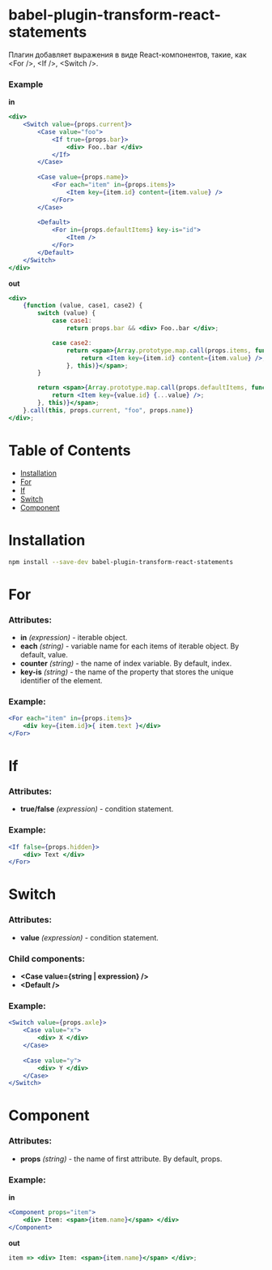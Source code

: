 # babel-plugin-transform-react-statements

Плагин добавляет выражения в виде React-компонентов, такие, как \<For />, \<If />, \<Switch />.


### Example

**in**

```jsx
<div>
    <Switch value={props.current}>
        <Case value="foo">
            <If true={props.bar}>
                <div> Foo..bar </div>
            </If>
        </Case>
        
        <Case value={props.name}>
            <For each="item" in={props.items}>
                <Item key={item.id} content={item.value} />
            </For>
        </Case>
        
        <Default>
            <For in={props.defaultItems} key-is="id">
                <Item />
            </For>
        </Default>
    </Switch>
</div>
```

**out**

```jsx
<div>
    {function (value, case1, case2) {
        switch (value) {
            case case1:
                return props.bar && <div> Foo..bar </div>;

            case case2:
                return <span>{Array.prototype.map.call(props.items, function (item, index) {
                    return <Item key={item.id} content={item.value} />;
                }, this)}</span>;
        }

        return <span>{Array.prototype.map.call(props.defaultItems, function (value, index) {
            return <Item key={value.id} {...value} />;
        }, this)}</span>;
    }.call(this, props.current, "foo", props.name)}
</div>;

```


# Table of Contents

* [Installation](#installation)
* [For](#for)
* [If](#if)
* [Switch](#switch)
* [Component](#component)


# Installation

```sh
npm install --save-dev babel-plugin-transform-react-statements
```


# For

### Attributes:

* **in** _(expression)_ - iterable object.
* **each** _(string)_ - variable name for each items of iterable object. By default, value.
* **counter** _(string)_ - the name of index variable. By default, index.
* **key-is** _(string)_ - the name of the property that stores the unique identifier of the element.

### Example:

```jsx
<For each="item" in={props.items}>
    <div key={item.id}>{ item.text }</div>
</For>
```


# If

### Attributes:

* **true/false** _(expression)_ - condition statement.

### Example:

```jsx
<If false={props.hidden}>
    <div> Text </div>
</For>
```


# Switch

### Attributes:

* **value** _(expression)_ - condition statement.

### Child components:

* **\<Case value={string | expression} />**
* **\<Default />**

### Example:

```jsx harmony
<Switch value={props.axle}>
    <Case value="x">
        <div> X </div>
    </Case>
    
    <Case value="y">
        <div> Y </div>
    </Case>
</Switch>
```


# Component

### Attributes:

* **props** _(string)_ - the name of first attribute. By default, props.

### Example:

**in**

```jsx harmony
<Component props="item">
    <div> Item: <span>{item.name}</span> </div>
</Component>
```

**out**

```jsx harmony
item => <div> Item: <span>{item.name}</span> </div>;
```

